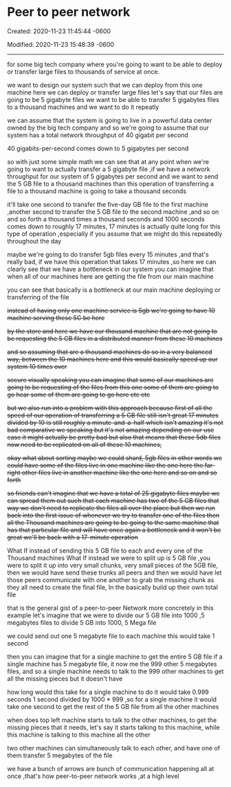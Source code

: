 # Peer to peer network

Created: 2020-11-23 11:45:44 -0600

Modified: 2020-11-23 15:48:39 -0600

---

for some big tech company where you're going to want to be able to deploy or transfer large files to thousands of service at once.





we want to design our system such that we can deploy from this one machine here we can deploy or transfer large files let's say that our files are going to be 5 gigabyte files we want to be able to transfer 5 gigabytes files to a thousand machines and we want to do it repeatly







we can assume that the system is going to live in a powerful data center owned by the big tech company and so we're going to assume that our system has a total network throughput of 40 gigabit per second





40 gigabits-per-second comes down to 5 gigabytes per second





so with just some simple math we can see that at any point when we're going to want to actually transfer a 5 gigabyte file ,if we have a network throughput for our system of 5 gigabytes per second and we want to send the 5 GB file to a thousand machines than this operation of transferring a file to a thousand machine is going to take a thousand seconds





it'll take one second to transfer the five-day GB file to the first machine ,another second to transfer the 5 GB file to the second machine ,and so on and so forth a thousand times a thousand seconds and 1000 seconds comes down to roughly 17 minutes, 17 minutes is actually quite long for this type of operation ,especially if you assume that we might do this repeatedly throughout the day



maybe we're going to do transfer 5gb files every 15 minutes ,and that's really bad, if we have this operation that takes 17 minutes ,so here we can clearly see that we have a bottleneck in our system you can imagine that when all of our machines here are getting the file from our main machine



you can see that basically is a bottleneck at our main machine deploying or transferring of the file



~~instead of having only one machine service is 5gb we're going to have 10 machine serving these 5G be here~~



~~by the store and here we have our thousand machine that are not going to be requesting the 5 GB files in a distributed manner from these 10 machines~~



~~and so assuming that are a thousand machines do so in a very balanced way, between the 10 machines here and this would basically speed up our system 10 times over~~



~~secure visually speaking you can imagine that some of our machines are going to be requesting of the files from this one some of them are going to go hear some of them are going to go here etc etc~~



~~but we also run into a problem with this approach because first of all the speed of our operation of transferring a 5 GB file still isn't great 17 minutes divided by 10 is still roughly a minute-and-a-half which isn't amazing it's not bad comparative we speaking but it's not amazing depending on our use case it might actually be pretty bad but also that means that these 5db files now need to be replicated on all of these 10 machines,~~





~~okay what about sorting maybe we could shard, 5gb files in other words we could have some of the files live in one machine like the one here the far-right other files live in another machine like the one here and so on and so forth~~





~~so friends can't imagine that we have a total of 25 gigabyte files maybe we can spread them out such that each machine has two of the 5 GB files that way we don't need to replicate the files all over the place but then we run back into the first issue of whenever we try to transfer one of the files then all the Thousand machines are going to be going to the same machine that has that particular file and will have once again a bottleneck and it won't be great we'll be back with a 17-minute operation~~







What If instead of sending this 5 GB file to each and every one of the Thousand machines What If instead we were to split up is 5 GB file ,you were to split it up into very small chunks, very small pieces of the 5GB file, then we would have send these trunks all peers and then we would have let those peers communicate with one another to grab the missing chunk as they all need to create the final file, In the basically build up their own total file



that is the general gist of a peer-to-peer Network more concretely in this example let's imagine that we were to divide our 5 GB file into 1000 ,5 megabytes files to divide 5 GB into 1000, 5 Mega file





we could send out one 5 megabyte file to each machine this would take 1 second







then you can imagine that for a single machine to get the entire 5 GB file if a single machine has 5 megabyte file, it now me the 999 other 5 megabytes files, and so a single machine needs to talk to the 999 other machines to get all the missing pieces but it doesn't have



how long would this take for a single machine to do it would take 0.999 seconds 1 second divided by 1000 * 999 ,so for a single machine it would take one second to get the rest of the 5 GB file from all the other machines



when does top left machine starts to talk to the other machines, to get the missing pieces that it needs, let's say it starts talking to this machine, while this machine is talking to this machine all the other



two other machines can simultaneously talk to each other, and have one of them transfer 5 megabytes of the file



we have a bunch of arrows are bunch of communication happening all at once ,that's how peer-to-peer network works ,at a high level
